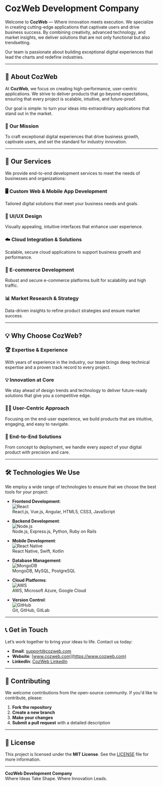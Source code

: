 #  **CozWeb Development Company**

Welcome to **CozWeb** — Where innovation meets execution. We specialize in creating cutting-edge applications that captivate users and drive business success. By combining creativity, advanced technology, and market insights, we deliver solutions that are not only functional but also trendsetting.

Our team is passionate about building exceptional digital experiences that lead the charts and redefine industries.

---

## 🚀 About CozWeb

At **CozWeb**, we focus on creating high-performance, user-centric applications. We strive to deliver products that go beyond expectations, ensuring that every project is scalable, intuitive, and future-proof.

Our goal is simple: to turn your ideas into extraordinary applications that stand out in the market.

### 🌟 Our Mission

To craft exceptional digital experiences that drive business growth, captivate users, and set the standard for industry innovation.

---

## 💼 Our Services

We provide end-to-end development services to meet the needs of businesses and organizations:

### 🖥️ Custom Web & Mobile App Development
Tailored digital solutions that meet your business needs and goals.

### 🎨 UI/UX Design
Visually appealing, intuitive interfaces that enhance user experience.

### ☁️ Cloud Integration & Solutions
Scalable, secure cloud applications to support business growth and performance.

### 🛒 E-commerce Development
Robust and secure e-commerce platforms built for scalability and high traffic.

### 📊 Market Research & Strategy
Data-driven insights to refine product strategies and ensure market success.

---

## 💡 Why Choose CozWeb?

### 🏆 Expertise & Experience
With years of experience in the industry, our team brings deep technical expertise and a proven track record to every project.

### 💡 Innovation at Core
We stay ahead of design trends and technology to deliver future-ready solutions that give you a competitive edge.

### 👩‍💻 User-Centric Approach
Focusing on the end-user experience, we build products that are intuitive, engaging, and easy to navigate.

### 🔧 End-to-End Solutions
From concept to deployment, we handle every aspect of your digital product with precision and care.

---

## 🛠️ Technologies We Use

We employ a wide range of technologies to ensure that we choose the best tools for your project:

- **Frontend Development**:  
  ![React](https://img.shields.io/badge/React-%230061C2?style=flat&logo=react&logoColor=white)  
  React.js, Vue.js, Angular, HTML5, CSS3, JavaScript
  
- **Backend Development**:  
  ![Node.js](https://img.shields.io/badge/Node.js-%2343853D?style=flat&logo=node.js&logoColor=white)  
  Node.js, Express.js, Python, Ruby on Rails
  
- **Mobile Development**:  
  ![React Native](https://img.shields.io/badge/React_Native-%23000000?style=flat&logo=react&logoColor=white)  
  React Native, Swift, Kotlin
  
- **Database Management**:  
  ![MongoDB](https://img.shields.io/badge/MongoDB-%2347A248?style=flat&logo=mongodb&logoColor=white)  
  MongoDB, MySQL, PostgreSQL
  
- **Cloud Platforms**:  
  ![AWS](https://img.shields.io/badge/AWS-%23232F3E?style=flat&logo=amazonaws&logoColor=white)  
  AWS, Microsoft Azure, Google Cloud
  
- **Version Control**:  
  ![GitHub](https://img.shields.io/badge/GitHub-%23121011?style=flat&logo=github&logoColor=white)  
  Git, GitHub, GitLab

---

## 📞 Get in Touch

Let’s work together to bring your ideas to life. Contact us today:

- **Email**: [support@cozweb.com](mailto:support@cozweb.com)
- **Website**: [www.cozweb.com](https://www.cozweb.com)
- **LinkedIn**: [CozWeb LinkedIn](https://www.linkedin.com/company/cozweb)

---

## 🤝 Contributing

We welcome contributions from the open-source community. If you'd like to contribute, please:

1. **Fork the repository**  
2. **Create a new branch**  
3. **Make your changes**  
4. **Submit a pull request** with a detailed description

---

## 📜 License

This project is licensed under the **MIT License**. See the [LICENSE](LICENSE) file for more information.

---

**CozWeb Development Company**  
Where Ideas Take Shape. Where Innovation Leads.
